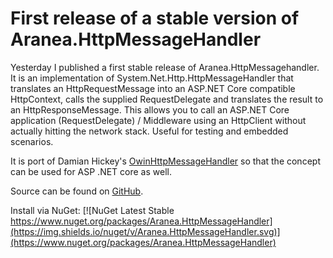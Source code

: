 # First release of a stable version of Aranea.HttpMessageHandler

Yesterday I published a first stable release of Aranea.HttpMessagehandler. It is an implementation of System.Net.Http.HttpMessageHandler that translates an HttpRequestMessage into an ASP.NET Core compatible HttpContext, calls the supplied RequestDelegate and translates the result to an HttpResponseMessage. This allows you to call an ASP.NET Core application (RequestDelegate) / Middleware using an HttpClient without actually hitting the network stack. Useful for testing and embedded scenarios.

It is port of Damian Hickey's [OwinHttpMessageHandler](https://github.com/damianh/OwinHttpMessageHandler) so that the concept can be used for ASP .NET core as well.

Source can be found on [GitHub](https://github.com/MCGPPeters/Aranea.HttpMessageHandler).

Install via NuGet: [![NuGet Latest Stable https://www.nuget.org/packages/Aranea.HttpMessageHandler](https://img.shields.io/nuget/v/Aranea.HttpMessageHandler.svg)](https://www.nuget.org/packages/Aranea.HttpMessageHandler)

